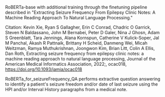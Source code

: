 RoBERTa-base with additional training through the finetuning pipeline described in "Extracting Seizure Frequency From Epilepsy Clinic Notes: A Machine Reading Approach To Natural Language Processing."

 Citation: Kevin Xie, Ryan S Gallagher, Erin C Conrad, Chadric O Garrick, Steven N Baldassano, John M Bernabei, Peter D Galer, Nina J Ghosn, Adam S Greenblatt, Tara Jennings, Alana Kornspun, Catherine V Kulick-Soper, Jal M Panchal, Akash R Pattnaik, Brittany H Scheid, Danmeng Wei, Micah Weitzman, Ramya Muthukrishnan, Joongwon Kim, Brian Litt, Colin A Ellis, Dan Roth, Extracting seizure frequency from epilepsy clinic notes: a machine reading approach to natural language processing, Journal of the American Medical Informatics Association, 2022;, ocac018, https://doi.org/10.1093/jamia/ocac018 

RoBERTa_for_seizureFrequency_QA performs extractive question answering to identify a patient's seizure freedom and/or date of last seizure using the HPI and/or Interval History paragraphs from a medical note. 
